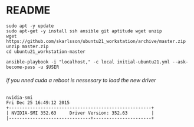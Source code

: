# README #

```
sudo apt -y update
sudo apt-get -y install ssh ansible git aptitude wget unzip
wget https://github.com/skarlsson/ubuntu21_workstation/archive/master.zip
unzip master.zip
cd ubuntu21_workstation-master
```

```
ansible-playbook -i "localhost," -c local initial-ubuntu21.yml --ask-become-pass -u $USER
```

###### if you nned cuda a reboot is nessesary to load the new driver
```
nvidia-smi 
Fri Dec 25 16:49:12 2015
+------------------------------------------------------+
| NVIDIA-SMI 352.63     Driver Version: 352.63         |
|-------------------------------+----------------------+
```


